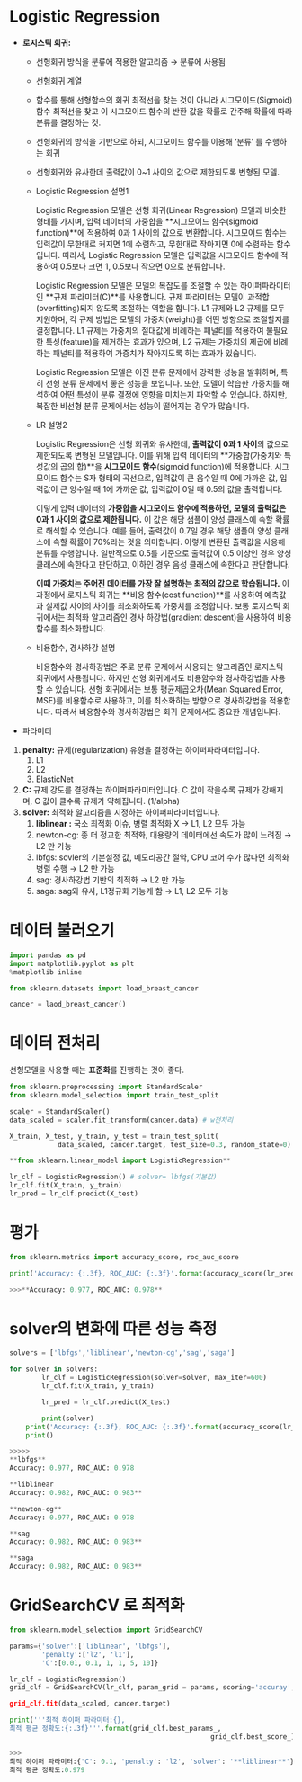 # Logistic Regression

- **로지스틱 회귀:**
    - 선형회귀 방식을 분류에 적용한 알고리즘 → 분류에 사용됨
    - 선형회귀 계열
    - 함수를 통해 선형함수의 회귀 최적선을 찾는 것이 아니라 시그모이드(Sigmoid)함수 최적선을 찾고 이 시그모이드 함수의 반환 값을 확률로 간주해 확률에 따라 분류를 결정하는 것.
    - 선형회귀의 방식을 기반으로 하되, 시그모이드 함수를 이용해 ‘분류’ 를 수행하는 회귀
    - 선형회귀와 유사한데 출력값이 0~1 사이의 값으로 제한되도록 변형된 모델.
    
    - Logistic Regression 설명1
        
        Logistic Regression 모델은 선형 회귀(Linear Regression) 모델과 비슷한 형태를 가지며, 입력 데이터의 가중합을 **시그모이드 함수(sigmoid function)**에 적용하여 0과 1 사이의 값으로 변환합니다. 시그모이드 함수는 입력값이 무한대로 커지면 1에 수렴하고, 무한대로 작아지면 0에 수렴하는 함수입니다. 따라서, Logistic Regression 모델은 입력값을 시그모이드 함수에 적용하여 0.5보다 크면 1, 0.5보다 작으면 0으로 분류합니다.
        
        Logistic Regression 모델은 모델의 복잡도를 조절할 수 있는 하이퍼파라미터인 **규제 파라미터(C)**를 사용합니다. 규제 파라미터는 모델이 과적합(overfitting)되지 않도록 조절하는 역할을 합니다. L1 규제와 L2 규제를 모두 지원하며, 각 규제 방법은 모델의 가중치(weight)를 어떤 방향으로 조절할지를 결정합니다. L1 규제는 가중치의 절대값에 비례하는 패널티를 적용하여 불필요한 특성(feature)을 제거하는 효과가 있으며, L2 규제는 가중치의 제곱에 비례하는 패널티를 적용하여 가중치가 작아지도록 하는 효과가 있습니다.
        
        Logistic Regression 모델은 이진 분류 문제에서 강력한 성능을 발휘하며, 특히 선형 분류 문제에서 좋은 성능을 보입니다. 또한, 모델이 학습한 가중치를 해석하여 어떤 특성이 분류 결정에 영향을 미치는지 파악할 수 있습니다. 하지만, 복잡한 비선형 분류 문제에서는 성능이 떨어지는 경우가 많습니다.
        
    - LR 설명2
        
        Logistic Regression은 선형 회귀와 유사한데, **출력값이 0과 1 사이**의 값으로 제한되도록 변형된 모델입니다. 이를 위해 입력 데이터의 **가중합(가중치와 특성값의 곱의 합)**을 **시그모이드 함수**(sigmoid function)에 적용합니다. 시그모이드 함수는 S자 형태의 곡선으로, 입력값이 큰 음수일 때 0에 가까운 값, 입력값이 큰 양수일 때 1에 가까운 값, 입력값이 0일 때 0.5의 값을 출력합니다.
        
        이렇게 입력 데이터의 **가중합을 시그모이드 함수에 적용하면, 모델의 출력값은 0과 1 사이의 값으로 제한됩니다.** 이 값은 해당 샘플이 양성 클래스에 속할 확률로 해석할 수 있습니다. 예를 들어, 출력값이 0.7일 경우 해당 샘플이 양성 클래스에 속할 확률이 70%라는 것을 의미합니다. 이렇게 변환된 출력값을 사용해 분류를 수행합니다. 일반적으로 0.5를 기준으로 출력값이 0.5 이상인 경우 양성 클래스에 속한다고 판단하고, 이하인 경우 음성 클래스에 속한다고 판단합니다.
        
        **이때 가중치는 주어진 데이터를 가장 잘 설명하는 최적의 값으로 학습됩니다.** 이 과정에서 로지스틱 회귀는 **비용 함수(cost function)**를 사용하여 예측값과 실제값 사이의 차이를 최소화하도록 가중치를 조정합니다. 보통 로지스틱 회귀에서는 최적화 알고리즘인 경사 하강법(gradient descent)을 사용하여 비용 함수를 최소화합니다.
        
    - 비용함수, 경사하강 설명
        
        비용함수와 경사하강법은 주로 분류 문제에서 사용되는 알고리즘인 로지스틱 회귀에서 사용됩니다. 하지만 선형 회귀에서도 비용함수와 경사하강법을 사용할 수 있습니다. 선형 회귀에서는 보통 평균제곱오차(Mean Squared Error, MSE)를 비용함수로 사용하고, 이를 최소화하는 방향으로 경사하강법을 적용합니다. 따라서 비용함수와 경사하강법은 회귀 문제에서도 중요한 개념입니다.
        
    
- 파라미터
1. **penalty:** 규제(regularization) 유형을 결정하는 하이퍼파라미터입니다. 
    1. L1
    2. L2
    3. ElasticNet
2. **C:** 규제 강도를 결정하는 하이퍼파라미터입니다. C 값이 작을수록 규제가 강해지며, C 값이 클수록 규제가 약해집니다. (1/alpha)
3. **solver:** 최적화 알고리즘을 지정하는 하이퍼파라미터입니다. 
    1. **liblinear :** 국소 최적화 이슈, 병렬 최적화 X → L1, L2 모두 가능
    2. newton-cg: 종 더 정교한 최적화, 대용량의 데이터에선 속도가 많이 느려짐 → L2 만 가능
    3. lbfgs: sovler의 기본설정 값, 메모리공간 절약, CPU 코어 수가 많다면 최적화 병렬 수행 → L2 만 가능
    4. sag: 경사하강법 기반의 최적화 → L2 만 가능
    5. saga: sag와 유사, L1정규화 가능케 함 → L1, L2 모두 가능

# 데이터 불러오기

```python
import pandas as pd
import matplotlib.pyplot as plt
%matplotlib inline

from sklearn.datasets import load_breast_cancer

cancer = laod_breast_cancer()
```

# 데이터 전처리

선형모델을 사용할 때는 **표준화**를 진행하는 것이 좋다.

```python
from sklearn.preprocessing import StandardScaler
from sklearn.model_selection import train_test_split

scaler = StandardScaler()
data_scaled = scaler.fit_transform(cancer.data) # w전처리

X_train, X_test, y_train, y_test = train_test_split(
			data_scaled, cancer.target, test_size=0.3, random_state=0)
```

```python
**from sklearn.linear_model import LogisticRegression**

lr_clf = LogisticRegression() # solver= lbfgs(기본값)
lr_clf.fit(X_train, y_train)
lr_pred = lr_clf.predict(X_test)
```

# 평가

```python
from sklearn.metrics import accuracy_score, roc_auc_score

print('Accuracy: {:.3f}, ROC_AUC: {:.3f}'.format(accuracy_score(lr_pred,y_test),roc_auc_score(lr_pred, y_test)))

>>>**Accuracy: 0.977, ROC_AUC: 0.978**
```

# solver의 변화에 따른 성능 측정

```python
solvers = ['lbfgs','liblinear','newton-cg','sag','saga']

for solver in solvers:
		lr_clf = LogisticRegression(solver=solver, max_iter=600)
		lr_clf.fit(X_train, y_train)

		lr_pred = lr_clf.predict(X_test)

		print(solver)
    print('Accuracy: {:.3f}, ROC_AUC: {:.3f}'.format(accuracy_score(lr_pred,y_test),roc_auc_score(lr_pred, y_test)))
    print()

>>>>>
**lbfgs**
Accuracy: 0.977, ROC_AUC: 0.978

**liblinear
Accuracy: 0.982, ROC_AUC: 0.983**

**newton-cg**
Accuracy: 0.977, ROC_AUC: 0.978

**sag
Accuracy: 0.982, ROC_AUC: 0.983**

**saga
Accuracy: 0.982, ROC_AUC: 0.983**
```

# GridSearchCV 로 최적화

```python
from sklearn.model_selection import GridSearchCV

params={'solver':['liblinear', 'lbfgs'],
        'penalty':['l2', 'l1'],
        'C':[0.01, 0.1, 1, 1, 5, 10]}

lr_clf = LogisticRegression()
grid_clf = GridSearchCV(lr_clf, param_grid = params, scoring='accuray','cv=3)

grid_clf.fit(data_scaled, cancer.target)
```

```python
print('''최적 하이퍼 파라미터:{}, 
최적 평균 정확도:{:.3f}'''.format(grid_clf.best_params_, 
                                                  grid_clf.best_score_))

>>> 
최적 하이퍼 파라미터:{'C': 0.1, 'penalty': 'l2', 'solver': '**liblinear**'}, 
최적 평균 정확도:0.979
```
